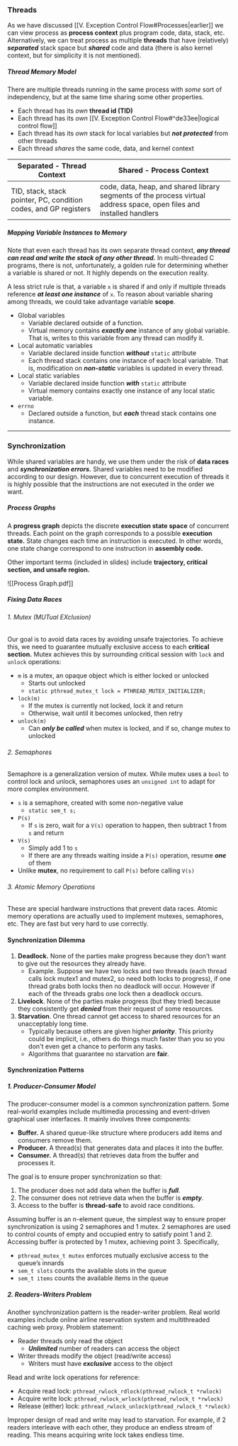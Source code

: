 
### Threads
As we have discussed [[V. Exception Control Flow#Processes|earlier]] we can view process as **process context** plus program code, data, stack, etc. Alternatively, we can treat process as multiple **threads** that have (relatively) ***separated*** stack space but ***shared*** code and data (there is also kernel context, but for simplicity it is not mentioned). 

##### Thread Memory Model
There are multiple threads running in the same process with *some* sort of independency, but at the same time sharing some other properties.
- Each thread has its *own* **thread id (TID)**
- Each thread has its *own* [[V. Exception Control Flow#^de33ee|logical control flow]]  
- Each thread has its *own* stack for local variables but ***not protected*** from other threads
- Each thread *shares* the same code, data, and kernel context

| Separated - Thread Context                                       | Shared - Process Context                                                                                              |
| ---------------------------------------------------------------- | --------------------------------------------------------------------------------------------------------------------- |
| TID, stack, stack pointer, PC, condition codes, and GP registers | code, data, heap, and shared library segments of the process virtual address space, open files and installed handlers |

##### Mapping Variable Instances to Memory
Note that even each thread has its own separate thread context, ***any thread can read and write the stack of any other thread.*** In multi-threaded C programs, there is not, unfortunately, a golden rule for determining whether a variable is shared or not. It highly depends on the execution reality. 

A less strict rule is that, a variable `x` is shared if and only if multiple threads reference ***at least one instance*** of `x`. To reason about variable sharing among threads, we could take advantage variable **scope**. 

- Global variables
	- ﻿﻿Variable declared outside of a function.
	- ﻿﻿Virtual memory contains ***exactly one*** instance of any global variable. That is, writes to this variable from any thread can modify it.
- ﻿﻿Local automatic variables
	- ﻿﻿Variable declared inside function ***without*** `static` attribute
	- ﻿﻿Each thread stack contains one instance of each local variable. That is, modification on ***non-static*** variables is updated in every thread.
- ﻿﻿Local static variables
	- ﻿﻿Variable declared inside function ***with*** `static` attribute
	- Virtual memory contains exactly one instance of any local static variable.
- ﻿﻿`errno`
	- ﻿﻿Declared outside a function, but ***each*** thread stack contains one instance.


---

### Synchronization

While shared variables are handy, we use them under the risk of **data races** and ***synchronization errors.*** Shared variables need to be modified according to our design. However, due to concurrent execution of threads it is highly possible that the instructions are not executed in the order we want.

##### Process Graphs
A **progress graph** depicts the discrete **execution state space** of concurrent threads. Each point on the graph corresponds to a possible **execution state.** State changes each time an instruction is executed. In other words, one state change correspond to one instruction in **assembly code.** 

Other important terms (included in slides) include **trajectory, critical section, and unsafe region.**

![[Process Graph.pdf]]

##### Fixing Data Races 
###### 1. Mutex (MUTual EXclusion)
Our goal is to avoid data races by avoiding unsafe trajectories. To achieve this, we need to guarantee mutually exclusive access to each **critical section.** Mutex achieves this by surrounding critical session with `lock` and `unlock` operations:
- `m` is a mutex, an opaque object which is either locked or unlocked
	- Starts out unlocked
	- `static pthread_mutex_t lock = PTHREAD_MUTEX_INITIALIZER;`
- `lock(m)`
	- If the mutex is currently not locked, lock it and return 
	- Otherwise, wait until it becomes unlocked, then retry
- `unlock(m)`
	- Can ***only be called*** when mutex is locked, and if so, change mutex to unlocked

###### 2. Semaphores
Semaphore is a generalization version of mutex. While mutex uses a `bool` to control lock and unlock, semaphores uses an `unsigned int` to adapt for more complex environment.
- `s` is a semaphore, created with some non-negative value
	- `static sem_t s;`
- `P(s)` 
	- If `s` is zero, wait for a `V(s)` operation to happen, then subtract 1 from `s` and return
- `V(s)`
	- Simply add 1 to `s`
	- If there are any threads waiting inside a `P(s)` operation, resume ***one*** of them
- Unlike **mutex**, no requirement to call `P(s)` before calling `V(s)`

###### 3. Atomic Memory Operations
These are special hardware instructions that prevent data races. Atomic memory operations are actually used to implement mutexes, semaphores, etc. They are fast but very hard to use correctly. 

#### Synchronization Dilemma

1. **Deadlock.** None of the parties make progress because they don't want to give out the resources they already have. 
	- Example. Suppose we have two locks and two threads (each thread calls lock mutex1 and mutex2, so need both locks to progress), if one thread grabs both locks then no deadlock will occur. However if each of the threads grabs one lock then a deadlock occurs.
2. **Livelock**. None of the parties make progress (but they tried) because they consistently get ***denied*** from their request of some resources.
3. **Starvation**. One thread cannot get access to shared resources for an unacceptably long time. 
	- Typically because others are given higher ***priority***. This priority could be implicit, i.e., others do things much faster than you so you don't even get a chance to perform any tasks.
	- Algorithms that guarantee no starvation are **fair**.

#### Synchronization Patterns

##### 1. Producer-Consumer Model
The producer-consumer model is a common synchronization pattern. Some real-world examples include multimedia processing and event-driven graphical user interfaces. It mainly involves three components:
- **Buffer.** A shared queue-like structure where producers add items and consumers remove them.
- **Producer.** A thread(s) that generates data and places it into the buffer.
- **Consumer.** A thread(s) that retrieves data from the buffer and processes it.

The goal is to ensure proper synchronization so that:
1. The producer does not add data when the buffer is ***full***.
2. The consumer does not retrieve data when the buffer is ***empty***.
3. Access to the buffer is **thread-safe** to avoid race conditions.

Assuming buffer is an n-element queue, the simplest way to ensure proper synchronization is using 2 semaphores and 1 mutex. 2 semaphores are used to control counts of empty and occupied entry to satisfy point 1 and 2. Accessing buffer is protected by 1 mutex, achieving point 3. Specifically,
- `pthread_mutex_t mutex` enforces mutually exclusive access to the queue’s innards 
- `sem_t slots` counts the available slots in the queue  
- `sem_t items` counts the available items in the queue

##### 2. Readers-Writers Problem
Another synchronization pattern is the reader-writer problem. Real world examples include online airline reservation system and multithreaded caching web proxy. Problem statement:  
- Reader threads only read the object
	- ***Unlimited*** number of readers can access the object
- Writer threads modify the object (read/write access)
	- Writers must have ***exclusive*** access to the object  

Read and write lock operations for reference:
- Acquire read lock: `pthread_rwlock_rdlock(pthread_rwlock_t *rwlock)`
- Acquire write lock: `pthread_rwlock_wrlock(pthread_rwlock_t *rwlock)`
- Release (either) lock: `pthread_rwlock_unlock(pthread_rwlock_t *rwlock)`

Improper design of read and write may lead to starvation. For example, if 2 readers interleave with each other, they produce an endless stream of reading. This means acquiring write lock takes endless time.
